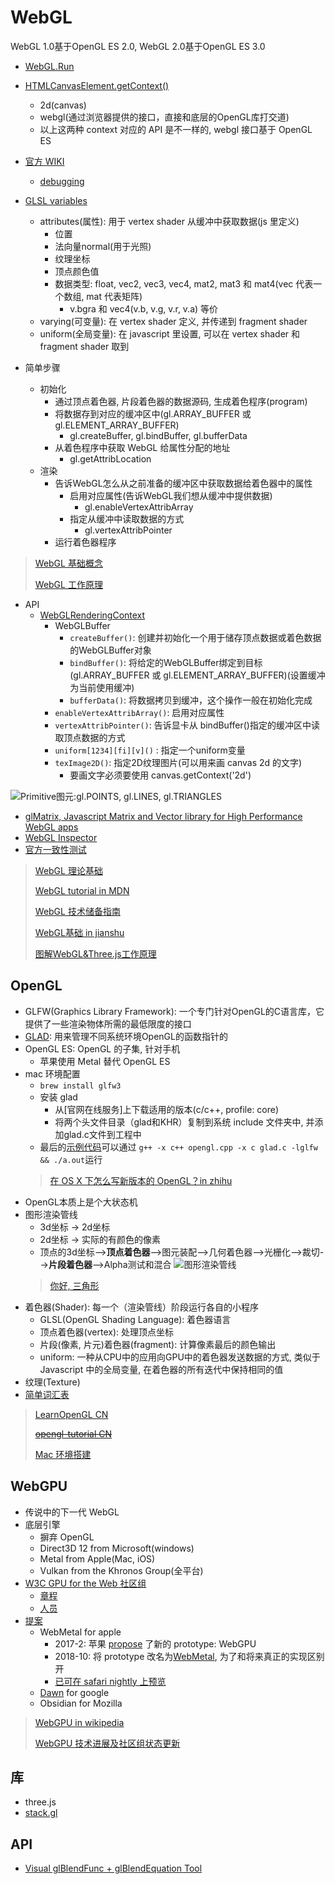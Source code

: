 # WebGL

WebGL 1.0基于OpenGL ES 2.0, WebGL 2.0基于OpenGL ES 3.0

* [WebGL.Run](https://webgl.run/)
* [HTMLCanvasElement.getContext()](https://developer.mozilla.org/en-US/docs/Web/API/HTMLCanvasElement/getContext)
  * 2d(canvas)
  * webgl(通过浏览器提供的接口，直接和底层的OpenGL库打交道)
  * 以上这两种 context 对应的 API 是不一样的, webgl 接口基于 OpenGL ES

* [官方 WIKI](https://www.khronos.org/webgl/wiki/)
  * [debugging](https://www.khronos.org/webgl/wiki/Debugging)
* [GLSL variables](https://developer.mozilla.org/en-US/docs/Web/API/WebGL_API/Data)
  * attributes(属性): 用于 vertex shader 从缓冲中获取数据(js 里定义)
    * 位置
    * 法向量normal(用于光照)
    * 纹理坐标
    * 顶点颜色值
    * 数据类型: float, vec2, vec3, vec4, mat2, mat3 和 mat4(vec 代表一个数组, mat 代表矩阵)
      * v.bgra 和 vec4(v.b, v.g, v.r, v.a) 等价
  * varying(可变量): 在 vertex shader 定义, 并传递到 fragment shader  
  * uniform(全局变量): 在 javascript 里设置, 可以在 vertex shader 和 fragment shader 取到
* 简单步骤
  * 初始化
    * 通过顶点着色器, 片段着色器的数据源码, 生成着色程序(program)
    * 将数据存到对应的缓冲区中(gl.ARRAY_BUFFER 或 gl.ELEMENT_ARRAY_BUFFER)
      * gl.createBuffer, gl.bindBuffer, gl.bufferData
    * 从着色程序中获取 WebGL 给属性分配的地址
      * gl.getAttribLocation
  * 渲染
    * 告诉WebGL怎么从之前准备的缓冲区中获取数据给着色器中的属性
      * 启用对应属性(告诉WebGL我们想从缓冲中提供数据)
        * gl.enableVertexAttribArray
      * 指定从缓冲中读取数据的方式
        * gl.vertexAttribPointer
    * 运行着色器程序

> [WebGL 基础概念](https://webglfundamentals.org/webgl/lessons/zh_cn/webgl-fundamentals.html)
>
> [WebGL 工作原理](https://webglfundamentals.org/webgl/lessons/zh_cn/webgl-how-it-works.html)

* API
  * [WebGLRenderingContext](https://developer.mozilla.org/zh-CN/docs/Web/API/WebGLRenderingContext)
    * WebGLBuffer
      * `createBuffer()`: 创建并初始化一个用于储存顶点数据或着色数据的WebGLBuffer对象
      * `bindBuffer()`: 将给定的WebGLBuffer绑定到目标(gl.ARRAY_BUFFER 或 gl.ELEMENT_ARRAY_BUFFER)(设置缓冲为当前使用缓冲)
      * `bufferData()`: 将数据拷贝到缓冲，这个操作一般在初始化完成
    * `enableVertexAttribArray()`: 启用对应属性
    * `vertexAttribPointer()`: 告诉显卡从 bindBuffer()指定的缓冲区中读取顶点数据的方式
    * `uniform[1234][fi][v]()` : 指定一个uniform变量
    * `texImage2D()`: 指定2D纹理图片(可以用来画 canvas 2d 的文字)
      * 要画文字必须要使用 canvas.getContext('2d')

![Primitive图元:gl.POINTS, gl.LINES, gl.TRIANGLES](https://upload-images.jianshu.io/upload_images/1931244-03ba18449fa1379b.png?imageMogr2/auto-orient/strip%7CimageView2/2/w/968/format/webp)

* [glMatrix, Javascript Matrix and Vector library for High Performance WebGL apps](http://glmatrix.net/)
* [WebGL Inspector](https://chrome.google.com/webstore/detail/webgl-inspector/ogkcjmbhnfmlnielkjhedpcjomeaghda/related)
* [官方一致性测试](https://www.khronos.org/registry/webgl/sdk/tests/webgl-conformance-tests.html)

> [WebGL 理论基础](https://webglfundamentals.org/webgl/lessons/zh_cn/)
>
> [WebGL tutorial in MDN](https://developer.mozilla.org/zh-CN/docs/Web/API/WebGL_API/Tutorial/Getting_started_with_WebGL)
>
> [WebGL 技术储备指南](http://taobaofed.org/blog/2015/12/21/webgl-handbook/)
>
> [WebGL基础 in jianshu](https://www.jianshu.com/p/03052bf4f40c)
>
> [图解WebGL&Three.js工作原理](http://www.cnblogs.com/wanbo/p/6754066.html?f=tt)

## OpenGL

* GLFW(Graphics Library Framework): 一个专门针对OpenGL的C语言库，它提供了一些渲染物体所需的最低限度的接口
* [GLAD](https://glad.dav1d.de/): 用来管理不同系统环境OpenGL的函数指针的
* OpenGL ES: OpenGL 的子集, 针对手机
  * 苹果使用 Metal 替代 OpenGL ES
* mac 环境配置
  * `brew install glfw3`
  * 安装 glad
    * 从[官网在线服务]上下载适用的版本(c/c++, profile: core)
    * 将两个头文件目录（glad和KHR）复制到系统 include 文件夹中, 并添加glad.c文件到工程中
  * 最后的[示例代码](https://learnopengl.com/code_viewer_gh.php?code=src/1.getting_started/1.2.hello_window_clear/hello_window_clear.cpp)可以通过 `g++ -x c++ opengl.cpp -x c glad.c -lglfw && ./a.out`运行
  > [在 OS X 下怎么写新版本的 OpenGL？in zhihu](https://www.zhihu.com/question/29745396)
* OpenGL本质上是个大状态机
* 图形渲染管线
  * 3d坐标 -> 2d坐标
  * 2d坐标 -> 实际的有颜色的像素
  * 顶点的3d坐标-->**顶点着色器**-->图元装配-->几何着色器-->光栅化-->裁切-->**片段着色器**-->Alpha测试和混合
  ![图形渲染管线](https://learnopengl-cn.github.io/img/01/04/pipeline.png)
  > [你好, 三角形](https://learnopengl-cn.github.io/01%20Getting%20started/04%20Hello%20Triangle/)
* 着色器(Shader): 每一个（渲染管线）阶段运行各自的小程序
  * GLSL(OpenGL Shading Language): 着色器语言
  * 顶点着色器(vertex): 处理顶点坐标
  * 片段(像素, 片元)着色器(fragment): 计算像素最后的颜色输出
  * uniform: 一种从CPU中的应用向GPU中的着色器发送数据的方式, 类似于 Javascript 中的全局变量, 在着色器的所有迭代中保持相同的值
* 纹理(Texture)
* [简单词汇表](https://learnopengl-cn.github.io/01%20Getting%20started/10%20Review/)

> [LearnOpenGL CN](https://learnopengl-cn.github.io/)
>
> [~~opengl-tutorial CN~~](http://www.opengl-tutorial.org/cn/)
>
> [Mac 环境搭建](http://blog.shenyuanluo.com/OpenGLEnvironment.html)

## WebGPU

* 传说中的下一代 WebGL
* 底层引擎
  * 摒弃 OpenGL
  * Direct3D 12 from Microsoft(windows)
  * Metal from Apple(Mac, iOS)
  * Vulkan from the Khronos Group(全平台)
* [W3C GPU for the Web 社区组](https://www.w3.org/community/gpu/)
  * [章程](https://gpuweb.github.io/admin/cg-charter.html)
  * [人员](https://www.w3.org/community/gpu/participants)
* [提案](https://github.com/gpuweb/gpuweb/wiki/Proposals---Experiments)
  * WebMetal for apple
    * 2017-2: 苹果 [propose](https://webkit.org/blog/7380/next-generation-3d-graphics-on-the-web/) 了新的 prototype: WebGPU
    * 2018-10: 将 prototype 改名为[WebMetal](https://webkit.org/blog/7504/webgpu-prototype-and-demos/), 为了和将来真正的实现区别开
    * [已可在 safari nightly 上预览](https://webkit.org/demos/webmetal/)
  * [Dawn](https://dawn.googlesource.com/dawn) for google
  * Obsidian for Mozilla

> [WebGPU in wikipedia](https://en.wikipedia.org/wiki/WebGPU)
>
> [WebGPU 技术进展及社区组状态更新](https://www.w3.org/2018/11/17-chinese-web-gpu.pdf)

## 库

* three.js
* [stack.gl](http://stack.gl)

## API

* [Visual glBlendFunc + glBlendEquation Tool](https://www.andersriggelsen.dk/glblendfunc.php)
